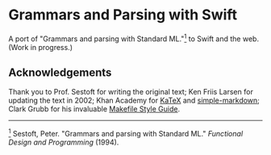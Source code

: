 # Grammars and Parsing with Swift

A port of "Grammars and parsing with Standard ML."<a href="#ref.1" name="rel.1"><sup>1</sup></a> to Swift and the web. (Work in progress.)

## Acknowledgements

Thank you to Prof. Sestoft for writing the original text; Ken Friis Larsen for updating the text in 2002; Khan Academy for [KaTeX](https://github.com/khan/katex) and [simple-markdown](https://github.com/khan/simple-markdown); Clark Grubb for his invaluable [Makefile Style Guide](http://clarkgrubb.com/makefile-style-guide). 

---

<a name="ref.1" href="#rel.1"><sup>1<sup></a> Sestoft, Peter. "Grammars and parsing with Standard ML." *Functional Design and Programming* (1994).

